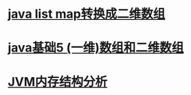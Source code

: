 # [java list map转换成二维数组](https://www.cnblogs.com/nizuimeiabc1/p/8227913.html)

# [java基础5 (一维)数组和二维数组](https://www.cnblogs.com/dshore123/p/8669080.html)

# [JVM内存结构分析](https://www.cnblogs.com/jiyukai/p/6665199.html)